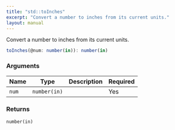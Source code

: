 ```yaml
---
title: "std::toInches"
excerpt: "Convert a number to inches from its current units."
layout: manual
---
```


Convert a number to inches from its current units.



```js
toInches(@num: number(in)): number(in)
```


### Arguments

| Name | Type | Description | Required |
|----------|------|-------------|----------|
| `num` | `number(in)` |  | Yes |

### Returns

`number(in)`



